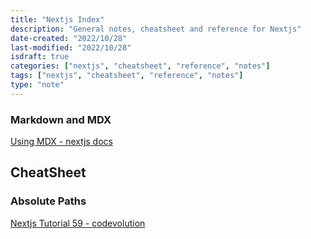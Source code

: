 ```yaml
---
title: "Nextjs Index"
description: "General notes, cheatsheet and reference for Nextjs"
date-created: "2022/10/28"
last-modified: "2022/10/28"
isdraft: true
categories: ["nextjs", "cheatsheet", "reference", "notes"]
tags: ["nextjs", "cheatsheet", "reference", "notes"]
type: "note"
---
```


### Markdown and MDX

[Using MDX - nextjs docs](https://nextjs.org/docs/advanced-features/using-mdx)

## CheatSheet

### Absolute Paths

[Nextjs Tutorial 59 - codevolution](https://www.youtube.com/watch?v=V-ntY44UvhM&feature=youtu.be)
